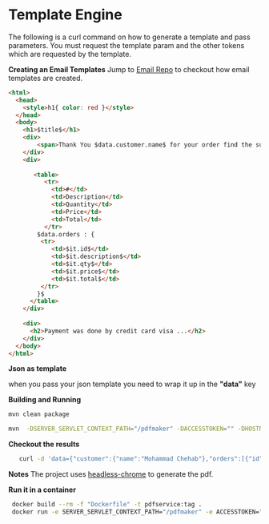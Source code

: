 # Template Engine 
The following is a curl command on how to generate a template and pass parameters. You must request the template param and the other tokens which are requested by the template.


**Creating an Email Templates**
Jump to [Email Repo](https://github.com/mail-speghatti/email-templates) to checkout how email templates are created.

```html
<html>
  <head>
    <style>h1{ color: red }</style>
  </head>
  <body>
    <h1>$title$</h1>
    <div>
        <span>Thank You $data.customer.name$ for your order find the summary below</span>
    </div>
    <div>
        
       <table>
          <tr>
            <td>#</td>
            <td>Description</td>
            <td>Quantity</td>
            <td>Price</td>
            <td>Total</td>
          </tr>
        $data.orders : {
         <tr>
            <td>$it.id$</td>
            <td>$it.description$</td>
            <td>$it.qty$</td>
            <td>$it.price$</td>
            <td>$it.total$</td>
         </tr>
        }$
      </table>
    </div>
    
    <div>
      <h2>Payment was done by credit card visa ...</h2>
    </div>
  </body>
</html>
```

**Json as template**

when you pass your json template you need to wrap it up in the **"data"** key

**Building and Running**

```bash
mvn clean package
```

```bash
mvn  -DSERVER_SERVLET_CONTEXT_PATH="/pdfmaker" -DACCESSTOKEN="" -DHOSTNAME="localhost" -DCHROMEPATH="/opt/chromedriver-74.0.3729.6"
```

**Checkout the results**

```bash
   curl -d 'data={"customer":{"name":"Mohammad Chehab"},"orders":[{"id":1,"description":"Lorem ipsum","qty":1,"price":"1.5","total":"1.5"},{"id":2,"description":"Lorem ipsum","qty":1,"price":"1.5","total":"1.5"},{"id":3,"description":"Lorem ipsum","qty":1,"price":"1.5","total":"1.5"}]}' 'http://localhost:8086/pdfmaker/pdf/create?template=your-order&title=Orders'
```

**Notes**
The project uses [headless-chrome](https://developers.google.com/web/updates/2017/04/headless-chrome) to generate the pdf.

**Run it in a container**

```bash
 docker build --rm -f "Dockerfile" -t pdfservice:tag .
 docker run -e SERVER_SERVLET_CONTEXT_PATH="/pdfmaker" -e ACCESSTOKEN="" -e HOSTNAME="localhost" -e CHROMEPATH="/opt/chromedriver-74.0.3729.6"  -p 8080:8080
 ```
